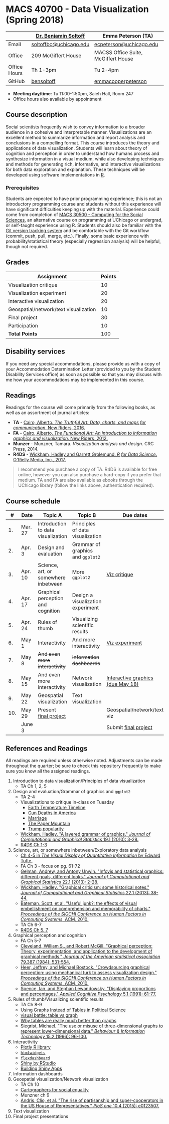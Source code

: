 # MACS 40700 - Data Visualization (Spring 2018)

|  | [Dr. Benjamin Soltoff](http://www.bensoltoff.com/) | Emma Peterson (TA) |
|--------------|----------------------------------------------------|-------------------------------------------------------------|
| Email | soltoffbc@uchicago.edu | ecpeterson@uchicago.edu |
| Office | 209 McGiffert House | MACSS Office Suite, McGiffert House |
| Office Hours | Th 1-3pm | Tu 2-4pm |
| GitHub | [bensoltoff](https://github.com/bensoltoff) | [emmacooperpeterson](https://github.com/emmacooperpeterson) |

* **Meeting day/time**: Tu 11:00-1:50pm, Saieh Hall, Room 247
* Office hours also available by appointment

## Course description

Social scientists frequently wish to convey information to a broader audience in a cohesive and interpretable manner. Visualizations are an excellent method to summarize information and report analysis and conclusions in a compelling format. This course introduces the theory and applications of data visualization. Students will learn about theory of cognition and perception in order to understand how humans process and synthesize information in a visual medium, while also developing techniques and methods for generating rich, informative, and interactive visualizations for both data exploration and explanation. These techniques will be developed using software implementations in [R](https://www.r-project.org/).

### Prerequisites

Students are expected to have prior programming experience; this is not an introductory programming course and students without this experience will have significant difficulties keeping up with the material. Experience could come from completion of [MACS 30500 - Computing for the Social Sciences](http://cfss.uchicago.edu/), an alternative course on programming at UChicago or undergrad, or self-taught experience using R. Students should also be familiar with the [Git version tracking system](https://git-scm.com/) and be comfortable with the Git workflow (commit, push, pull, merge, etc.). Finally, some basic experience with probability/statistical theory (especially regression analysis) will be helpful, though not required.

## Grades

| Assignment | Points |
|------------------|--------|
| Visualization critique | 10 |
| Visualization experiment | 20 |
| Interactive visualization | 20 |
| Geospatial/network/text visualization | 10 |
| Final project | 30 |
| Participation | 10 |
| **Total Points** | 100 |

## Disability services

If you need any special accommodations, please provide us with a copy of your Accommodation Determination Letter (provided to you by the Student Disability Services office) as soon as possible so that you may discuss with me how your accommodations may be implemented in this course.

## Readings

Readings for the course will come primarily from the following books, as well as an assortment of journal articles:

* **TA** - [Cairo, Alberto. *The Truthful Art: Data, charts, and maps for communication*. New Riders, 2016.](http://proquestcombo.safaribooksonline.com.proxy.uchicago.edu/book/databases-and-reporting-tools/9780133440492)
* **FA** - [Cairo, Alberto. *The Functional Art: An introduction to information graphics and visualization*. New Riders, 2012.](http://proquestcombo.safaribooksonline.com.proxy.uchicago.edu/book/graphic-design/9780133041187)
* **Munzer** - Munzner, Tamara. *Visualization analysis and design*. CRC Press, 2014.
* **R4DS** - [Wickham, Hadley and Garrett Grolemund. *R for Data Science*. O'Rielly Media, Inc., 2017.](http://r4ds.had.co.nz/)

> I recommend you purchase a copy of TA. R4DS is available for free online, however you can also purchase a hard-copy if you prefer that medium. TA and FA are also available as ebooks through the UChicago library (follow the links above, authentication required).

## Course schedule

| # | Date | Topic A | Topic B | Due dates |
|-----|---------|-------------------------------------------------------|-----------------------------------|------------------------------------------------------|
| 1. | Mar. 27 | Introduction to data visualization | Principles of data visualization |  |
| 2. | Apr. 3 | Design and evaluation | Grammar of graphics and `ggplot2` |  |
| 3. | Apr. 10 | Science, art, or somewhere inbetween | More `ggplot2` | [Viz critique](assignments/critique-grammar.md) |
| 4. | Apr. 17 | Graphical perception and cognition | Design a visualization experiment |  |
| 5. | Apr. 24 | Rules of thumb | Visualizing scientific results |  |
| 6. | May 1 | Interactivity | And more interactivity | [Viz experiment](assignments/experiment.md) |
| 7. | May 8 | ~~And even more interactivity~~ | ~~Information dashboards~~ |  |
| 8. | May 15 | And even more interactivity | Network visualization | [Interactive graphics (due May 18)](assignments/interactivity.md) |
| 9. | May 22 | Geospatial visualization | Text visualization |  |
| 10. | May 29 | Present [final project](assignments/final-project.md) |  | Geospatial/network/text viz |
|  | June 3 |  |  | Submit [final project](assignments/final-project.md) |

## References and Readings

All readings are required unless otherwise noted. Adjustments can be made throughout the quarter; be sure to check this repository frequently to make sure you know all the assigned readings.

1. Introduction to data visualization/Principles of data visualization
    * TA Ch 1, 2, 5
1. Design and evaluation/Grammar of graphics and `ggplot2`
    * TA 2-4
    * Visualizations to critique in-class on Tuesday
        * [Earth Temperature Timeline](https://xkcd.com/1732/)
        * [Gun Deaths in America](https://fivethirtyeight.com/features/gun-deaths/)
        * [Marriage](https://xkcd.com/1431/)
        * [The Paper Mountain](http://www.nature.com/news/the-top-100-papers-1.16224)
        * [Trump popularity](https://projects.fivethirtyeight.com/trump-approval-ratings/)
    * [Wickham, Hadley. "A layered grammar of graphics." *Journal of Computational and Graphical Statistics* 19.1 (2010): 3-28.](http://www-tandfonline-com.proxy.uchicago.edu/doi/abs/10.1198/jcgs.2009.07098)
    * [R4DS Ch 1-3](http://r4ds.had.co.nz/)
1. Science, art, or somewhere inbetween/Exploratory data analysis
    * [Ch 4-5 in *The Visual Display of Quantitative Information* by Edward Tufte.](https://canvas.uchicago.edu/courses/15305/files?preview=1426507)
    * FA Ch 3 - focus on pg. 61-72
    * [Gelman, Andrew, and Antony Unwin. "Infovis and statistical graphics: different goals, different looks." *Journal of Computational and Graphical Statistics* 22.1 (2013): 2-28.](http://www-tandfonline-com.proxy.uchicago.edu/doi/full/10.1080/10618600.2012.761137)
    * [Wickham, Hadley. "Graphical criticism: some historical notes." *Journal of Computational and Graphical Statistics* 22.1 (2013): 38-44.](http://www-tandfonline-com.proxy.uchicago.edu/doi/full/10.1080/10618600.2012.761140?src=recsys)
    * [Bateman, Scott, et al. "Useful junk?: the effects of visual embellishment on comprehension and memorability of charts." *Proceedings of the SIGCHI Conference on Human Factors in Computing Systems*. ACM, 2010.](http://www.cedma-europe.org/newsletter%20articles/misc/The%20Effects%20of%20Visual%20Embellishment%20on%20Comprehension%20and%20Memorability%20of%20Charts.pdf)
    * TA Ch 6-7
    * [R4DS Ch 5, 7](http://r4ds.had.co.nz/exploratory-data-analysis.html)
1. Graphical perception and cognition
    * FA Ch 5-7
    * [Cleveland, William S., and Robert McGill. "Graphical perception: Theory, experimentation, and application to the development of graphical methods." *Journal of the American statistical association* 79.387 (1984): 531-554.](http://www.jstor.org.proxy.uchicago.edu/stable/2288400)
    * [Heer, Jeffrey, and Michael Bostock. "Crowdsourcing graphical perception: using mechanical turk to assess visualization design." *Proceedings of the SIGCHI Conference on Human Factors in Computing Systems*. ACM, 2010.](http://dl.acm.org.proxy.uchicago.edu/citation.cfm?id=1753357&CFID=745610279&CFTOKEN=53601915)
    * [Spence, Ian, and Stephan Lewandowsky. "Displaying proportions and percentages." *Applied Cognitive Psychology* 5.1 (1991): 61-77.](http://onlinelibrary.wiley.com.proxy.uchicago.edu/doi/10.1002/acp.2350050106/abstract;jsessionid=E21007114F95498B3EA95F35DD6A21BF.f03t04)
1. Rules of thumb/Visualizing scientific results
    * TA Ch 8-9
    * [Using Graphs Instead of Tables in Political Science](http://www.jstor.org.proxy.uchicago.edu/stable/20446574?seq=1#page_scan_tab_contents)
    * [visual battle: table vs graph](http://www.storytellingwithdata.com/blog/2011/11/visual-battle-table-vs-graph)
    * [Why tables are really much better than graphs](http://andrewgelman.com/2009/04/01/why_tables_are/)
    * [Siegrist, Michael. "The use or misuse of three-dimensional graphs to represent lower-dimensional data." *Behaviour & Information Technology* 15.2 (1996): 96-100.](http://proxy.uchicago.edu/login?url=http://search.ebscohost.com/login.aspx?direct=true&db=iih&AN=7613951&site=ehost-live&scope=site)
1. Interactivity
    * [Plotly R library](https://plot.ly/r/)
    * [`htmlwidgets`](http://www.htmlwidgets.org/)
    * [`flexdashboard`](http://rmarkdown.rstudio.com/flexdashboard/)
    * [Shiny by RStudio](https://shiny.rstudio.com/)
    * [Building Shiny Apps](http://cfss.uchicago.edu/shiny001_abc.html)
1. Information dashboards
1. Geospatial visualization/Network visualization
    * TA Ch 10
    * [Cartographers for social equality](https://www.youtube.com/watch?v=vVX-PrBRtTY)
    * Munzner ch 9
    * [Andris, Clio, et al. "The rise of partisanship and super-cooperators in the US House of Representatives." *PloS one* 10.4 (2015): e0123507.](http://journals.plos.org/plosone/article?id=10.1371/journal.pone.0123507)
1. Text visualization
1. Final project presentations
